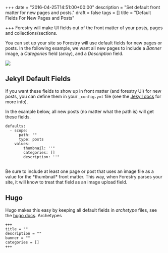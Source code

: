 +++
date = "2016-04-25T14:51:00+00:00"
description = "Set default front matter for new pages and posts."
draft = false
tags = []
title = "Default Fields For New Pages and Posts"

+++
Forestry will make UI fields out of the front matter of your posts, pages and collections/sections. 

You can set up  your site so Forestry will use default fields for new pages or posts. In the following example, we want all new pages to include a *Banner* image, a *Categories* field (array), and a *Description* field.

<img src="/docs/assets/images/forestry-default-fields.png">

## Jekyll Default Fields 
If you want these fields to show up in front matter (and forestry UI) for new posts, you can define them in your <code>_config.yml</code> file (see the <a href="https://jekyllrb.com/docs/configuration/#front-matter-defaults">Jekyll docs</a> for more info).

In the example below, all new posts (no matter what the path is) will get these fields.

<pre><code class="language-yml">defaults:
  - scope:
      path: ""
      type: posts
    values:
        thumbnail: ''"
        categories: []
        description: ''"
</code>
</pre>

<div class="highlighted-block">Be sure to include at least one page or post that uses an image file as a value for the *thumbnail* front matter.  This way, when Forestry parses your site, it will know to treat that field as an image upload field. </div>

## Hugo

Hugo makes this easy by keeping all default fields in *archetype* files, see the [hugo docs](https://gohugo.io/content/archetypes/).
Archetypes

<pre><code class="language-toml">+++
title = ""
description = ""
banner = ""
categories = []
+++
</code></pre>